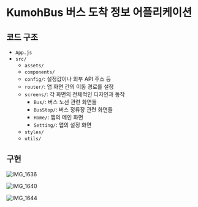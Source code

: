 # KumohBus 버스 도착 정보 어플리케이션

## 코드 구조
-   `App.js`
-   `src/`
    -   `assets/`
    -   `components/`
    -   `config/`: 설정값이나 외부 API 주소 등
    -   `router/`: 앱 화면 간의 이동 경로를 설정
    -   `screens/`: 각 화면의 전체적인 디자인과 동작
        -   `Bus/`: 버스 노선 관련 화면들
        -   `BusStop/`: 버스 정류장 관련 화면들
        -   `Home/`: 앱의 메인 화면
        -   `Setting/`: 앱의 설정 화면
    -   `styles/`
    -   `utils/`

## 구현

![IMG_1636](https://github.com/user-attachments/assets/8a40bb11-f51a-412d-8589-3dc094439fa8)

![IMG_1640](https://github.com/user-attachments/assets/0de9a44f-c6f0-4153-9717-494492d15742)

![IMG_1644](https://github.com/user-attachments/assets/64f80ceb-33b6-4355-8dd8-6a84b020a90b)
